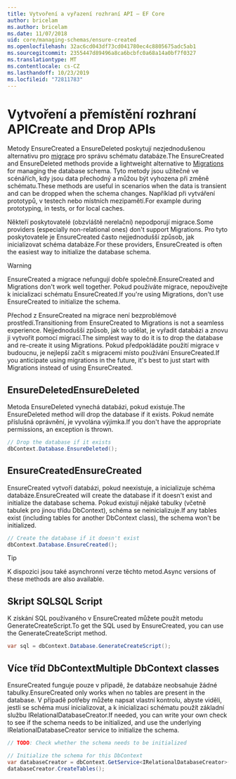 ```yaml
---
title: Vytvoření a vyřazení rozhraní API – EF Core
author: bricelam
ms.author: bricelam
ms.date: 11/07/2018
uid: core/managing-schemas/ensure-created
ms.openlocfilehash: 32ac6cd043df73cd041780ec4c8805675adc5ab1
ms.sourcegitcommit: 2355447d89496a8ca6bcbfc0a68a14a0bf7f0327
ms.translationtype: MT
ms.contentlocale: cs-CZ
ms.lasthandoff: 10/23/2019
ms.locfileid: "72811783"
---
```

# <a name="create-and-drop-apis"></a><span data-ttu-id="d0401-102">Vytvoření a přemístění rozhraní API</span><span class="sxs-lookup"><span data-stu-id="d0401-102">Create and Drop APIs</span></span>

<span data-ttu-id="d0401-103">Metody EnsureCreated a EnsureDeleted poskytují nezjednodušenou alternativu pro [migrace](migrations/index.md) pro správu schématu databáze.</span><span class="sxs-lookup"><span data-stu-id="d0401-103">The EnsureCreated and EnsureDeleted methods provide a lightweight alternative to [Migrations](migrations/index.md) for managing the database schema.</span></span> <span data-ttu-id="d0401-104">Tyto metody jsou užitečné ve scénářích, kdy jsou data přechodný a můžou být vyhozena při změně schématu.</span><span class="sxs-lookup"><span data-stu-id="d0401-104">These methods are useful in scenarios when the data is transient and can be dropped when the schema changes.</span></span> <span data-ttu-id="d0401-105">Například při vytváření prototypů, v testech nebo místních mezipamětí.</span><span class="sxs-lookup"><span data-stu-id="d0401-105">For example during prototyping, in tests, or for local caches.</span></span>

<span data-ttu-id="d0401-106">Někteří poskytovatelé (obzvláště nerelační) nepodporují migrace.</span><span class="sxs-lookup"><span data-stu-id="d0401-106">Some providers (especially non-relational ones) don't support Migrations.</span></span> <span data-ttu-id="d0401-107">Pro tyto poskytovatele je EnsureCreated často nejjednodušší způsob, jak inicializovat schéma databáze.</span><span class="sxs-lookup"><span data-stu-id="d0401-107">For these providers, EnsureCreated is often the easiest way to initialize the database schema.</span></span>

> [!WARNING]
> <span data-ttu-id="d0401-108">EnsureCreated a migrace nefungují dobře společně.</span><span class="sxs-lookup"><span data-stu-id="d0401-108">EnsureCreated and Migrations don't work well together.</span></span> <span data-ttu-id="d0401-109">Pokud používáte migrace, nepoužívejte k inicializaci schématu EnsureCreated.</span><span class="sxs-lookup"><span data-stu-id="d0401-109">If you're using Migrations, don't use EnsureCreated to initialize the schema.</span></span>

<span data-ttu-id="d0401-110">Přechod z EnsureCreated na migrace není bezproblémové prostředí.</span><span class="sxs-lookup"><span data-stu-id="d0401-110">Transitioning from EnsureCreated to Migrations is not a seamless experience.</span></span> <span data-ttu-id="d0401-111">Nejjednodušší způsob, jak to udělat, je vyřadit databázi a znovu ji vytvořit pomocí migrací.</span><span class="sxs-lookup"><span data-stu-id="d0401-111">The simplest way to do it is to drop the database and re-create it using Migrations.</span></span> <span data-ttu-id="d0401-112">Pokud předpokládáte použití migrace v budoucnu, je nejlepší začít s migracemi místo používání EnsureCreated.</span><span class="sxs-lookup"><span data-stu-id="d0401-112">If you anticipate using migrations in the future, it's best to just start with Migrations instead of using EnsureCreated.</span></span>

## <a name="ensuredeleted"></a><span data-ttu-id="d0401-113">EnsureDeleted</span><span class="sxs-lookup"><span data-stu-id="d0401-113">EnsureDeleted</span></span>

<span data-ttu-id="d0401-114">Metoda EnsureDeleted vynechá databázi, pokud existuje.</span><span class="sxs-lookup"><span data-stu-id="d0401-114">The EnsureDeleted method will drop the database if it exists.</span></span> <span data-ttu-id="d0401-115">Pokud nemáte příslušná oprávnění, je vyvolána výjimka.</span><span class="sxs-lookup"><span data-stu-id="d0401-115">If you don't have the appropriate permissions, an exception is thrown.</span></span>

``` csharp
// Drop the database if it exists
dbContext.Database.EnsureDeleted();
```

## <a name="ensurecreated"></a><span data-ttu-id="d0401-116">EnsureCreated</span><span class="sxs-lookup"><span data-stu-id="d0401-116">EnsureCreated</span></span>

<span data-ttu-id="d0401-117">EnsureCreated vytvoří databázi, pokud neexistuje, a inicializuje schéma databáze.</span><span class="sxs-lookup"><span data-stu-id="d0401-117">EnsureCreated will create the database if it doesn't exist and initialize the database schema.</span></span> <span data-ttu-id="d0401-118">Pokud existují nějaké tabulky (včetně tabulek pro jinou třídu DbContext), schéma se neinicializuje.</span><span class="sxs-lookup"><span data-stu-id="d0401-118">If any tables exist (including tables for another DbContext class), the schema won't be initialized.</span></span>

``` csharp
// Create the database if it doesn't exist
dbContext.Database.EnsureCreated();
```

> [!TIP]
> <span data-ttu-id="d0401-119">K dispozici jsou také asynchronní verze těchto metod.</span><span class="sxs-lookup"><span data-stu-id="d0401-119">Async versions of these methods are also available.</span></span>

## <a name="sql-script"></a><span data-ttu-id="d0401-120">Skript SQL</span><span class="sxs-lookup"><span data-stu-id="d0401-120">SQL Script</span></span>

<span data-ttu-id="d0401-121">K získání SQL používaného v EnsureCreated můžete použít metodu GenerateCreateScript.</span><span class="sxs-lookup"><span data-stu-id="d0401-121">To get the SQL used by EnsureCreated, you can use the GenerateCreateScript method.</span></span>

``` csharp
var sql = dbContext.Database.GenerateCreateScript();
```

## <a name="multiple-dbcontext-classes"></a><span data-ttu-id="d0401-122">Více tříd DbContext</span><span class="sxs-lookup"><span data-stu-id="d0401-122">Multiple DbContext classes</span></span>

<span data-ttu-id="d0401-123">EnsureCreated funguje pouze v případě, že databáze neobsahuje žádné tabulky.</span><span class="sxs-lookup"><span data-stu-id="d0401-123">EnsureCreated only works when no tables are present in the database.</span></span> <span data-ttu-id="d0401-124">V případě potřeby můžete napsat vlastní kontrolu, abyste viděli, jestli se schéma musí inicializovat, a k inicializaci schématu použít základní službu IRelationalDatabaseCreator.</span><span class="sxs-lookup"><span data-stu-id="d0401-124">If needed, you can write your own check to see if the schema needs to be initialized, and use the underlying IRelationalDatabaseCreator service to initialize the schema.</span></span>

``` csharp
// TODO: Check whether the schema needs to be initialized

// Initialize the schema for this DbContext
var databaseCreator = dbContext.GetService<IRelationalDatabaseCreator>();
databaseCreator.CreateTables();
```
